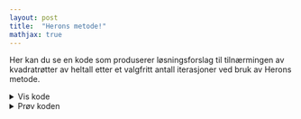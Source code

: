 ```yaml
---
layout: post
title:  "Herons metode!"
mathjax: true
---
```


Her kan du se en kode som produserer løsningsforslag til tilnærmingen av kvadratrøtter av heltall etter et valgfritt antall iterasjoner ved bruk av Herons metode.

<details>
<summary>Vis kode</summary>

<p>
{% highlight python %}

import numpy as np

def forkort(a,b) :   
    p = int(a/np.gcd(a,b))
    q = int(b/np.gcd(a,b))
    return [p, q]

def herons(p, X,Y):                      
    Xtemp = [X[-1][0]*Y[-1][1]+X[-1][1]*Y[-1][0], 2*X[-1][1]*Y[-1][1]]  # regner ut neste x-verdi
    X.append(forkort(Xtemp[0], Xtemp[1]))                               # forkorter teller og nevner i Xtemp og lagrer i X
    Ytemp = [p*X[-1][1],X[-1][0]]                                       # regner ut neste y-verdi
    Y.append(forkort(Ytemp[0],Ytemp[1]))                                # forkorter teller og nevner i Ytemp og lagrer i Y

def heronstext(p,n):
    X = [[p,1]] # samler x_i verdiene som [teller,nevner]
    Y = [[1,1]] # samler y_i verdiene som [teller,nevner]
    i=1
    print(f"Approksimasjonene til kvadratroten av {p} etter {n} iterasjoner er:")
    while i<=n:
        herons(p,X,Y)
        print(f"x_{i} = ({X[-2][0]}/{X[-2][1]} + {Y[-2][0]}/{Y[-2][1]})/2 = {X[-1][0]}/{X[-1][1]}")
        i += 1

{% endhighlight %}
</p>

</details>



<details >
<summary>Prøv koden</summary>


<div background='black'>
<input type='number' id='tall1' placeholder='Hvilket tall vil du approksimere kvadratroten til?' value='3'  /> <br>
<input type='number' id='tall2' placeholder='Hvor mange iterasjoner vil du kjøre'  value='5' />
</div>

<button  class='button button5' style="vertical-align:middle" onclick='heronstext()'> <span> Kjør </span></button>
<div    >
<p id='svar'> </p>
</div>

</details>



<script>

function forkort(a,b) {
    var p = Number(a/math.gcd(a,b));
    var q = Number(b/math.gcd(a,b));
    return [p,q];
}
</script>
<script>

function herons(p, X,Y) {                      
    var Xtemp = [X[X.length-1][0]*Y[Y.length-1][1]+X[X.length-1][1]*Y[Y.length-1][0], 2*X[X.length-1][1]*Y[Y.length-1][1]];
    X.push(forkort(Xtemp[0], Xtemp[1]));
    var Ytemp = [p*X[X.length-1][1],X[X.length-1][0]];        
    Y.push(forkort(Ytemp[0],Ytemp[1]));
}
</script>
<script>
function heronstext(){
    var p = Number(document.getElementById('tall1').value);
    var n = Number(document.getElementById('tall2').value);
    var X = [[p,1]];
    var Y = [[1,1]];
    var i = 1;
    var losntxt = "Approksimasjonene til kvadratroten av " + String(p) + " etter " + String(n) + " iterasjoner er: \n \n ";
    while (i<=n) {
        herons(p,X,Y)
        losntxt += "\\begin{multline*} \n x_{" + String(i)
                + "} = \\frac{ \\frac{" + String(X[X.length-2][0])
                + "}{" + String(X[X.length-2][1])
                + "} + \\frac{" + String(Y[Y.length-2][0])
                + "}{"
                + String(Y[Y.length-2][1])
                + "}}{2} = " + "\\frac{"
                + String(X[X.length-1][0]) + "}{"
                + String(X[X.length-1][1]) + "} \n"
                + "\\end{multline*}";
                i += 1;
    }
  document.getElementById('svar').innerHTML = losntxt;
  MathJax.typeset();
}
</script>
